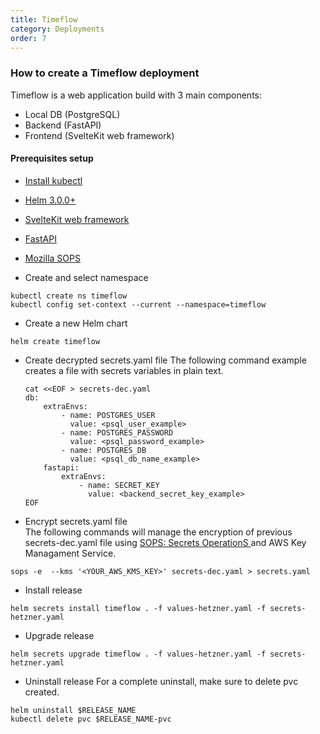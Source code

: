 ```yaml
---
title: Timeflow
category: Deployments
order: 7
---
```


### How to create a Timeflow deployment
Timeflow is a web application build with 3 main components:

* Local DB (PostgreSQL)
* Backend (FastAPI)
* Frontend (SvelteKit web framework)

#### Prerequisites setup
* <a href="https://iandradec.github.io/documentation/index.html" target="_blank"> Install kubectl </a> 
* <a href="https://iandradec.github.io/documentation/index.html" target="_blank"> Helm 3.0.0+ </a> 
* <a href="https://svelte.dev/" target="_blank"> SvelteKit web framework </a>
* <a href="https://fastapi.tiangolo.com/" target="_blank"> FastAPI </a>
* <a href="https://github.com/mozilla/sops" target="_blank"> Mozilla SOPS </a>


* Create and select namespace
``` 
kubectl create ns timeflow  
kubectl config set-context --current --namespace=timeflow
```
* Create a new Helm chart
```
helm create timeflow
```
* Create decrypted secrets.yaml file
The following command example creates a file with secrets variables in plain text.
  ```
  cat <<EOF > secrets-dec.yaml
  db:
      extraEnvs:
          - name: POSTGRES_USER
            value: <psql_user_example>
          - name: POSTGRES_PASSWORD
            value: <psql_password_example>
          - name: POSTGRES_DB
            value: <psql_db_name_example>
      fastapi:
          extraEnvs:
              - name: SECRET_KEY
                value: <backend_secret_key_example>
  EOF
  ```
* Encrypt secrets.yaml file   
The following commands will manage the encryption of previous secrets-dec.yaml file using <a href="https://github.com/mozilla/sops" target="_blank"> SOPS: Secrets OperationS </a> and AWS Key Managament Service.
``` 
sops -e  --kms '<YOUR_AWS_KMS_KEY>' secrets-dec.yaml > secrets.yaml 
```

* Install release
```
helm secrets install timeflow . -f values-hetzner.yaml -f secrets-hetzner.yaml
```

* Upgrade release 
```
helm secrets upgrade timeflow . -f values-hetzner.yaml -f secrets-hetzner.yaml 
```
 
* Uninstall release
For a complete uninstall, make sure to delete pvc created.
``` 
helm uninstall $RELEASE_NAME
kubectl delete pvc $RELEASE_NAME-pvc
```

